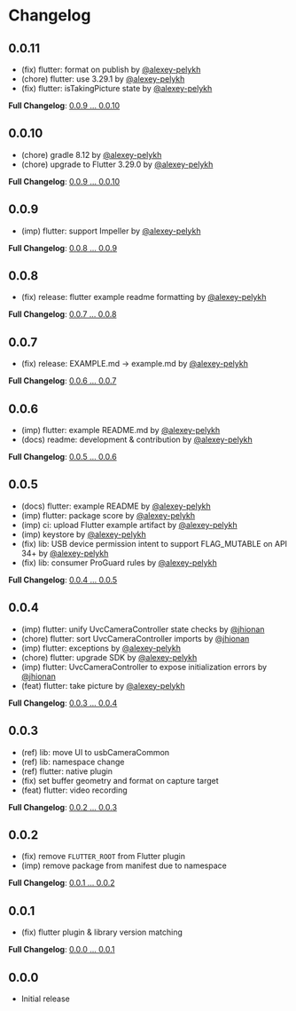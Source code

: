 # Changelog

## 0.0.11

* (fix) flutter: format on publish by [@alexey-pelykh](https://github.com/alexey-pelykh)
* (chore) flutter: use 3.29.1 by [@alexey-pelykh](https://github.com/alexey-pelykh)
* (fix) flutter: isTakingPicture state by [@alexey-pelykh](https://github.com/alexey-pelykh)

**Full Changelog**: [0.0.9 … 0.0.10](https://github.com/alexey-pelykh/UVCCamera/compare/0.0.10...0.0.11)

## 0.0.10

* (chore) gradle 8.12 by [@alexey-pelykh](https://github.com/alexey-pelykh)
* (chore) upgrade to Flutter 3.29.0 by [@alexey-pelykh](https://github.com/alexey-pelykh)

**Full Changelog**: [0.0.9 … 0.0.10](https://github.com/alexey-pelykh/UVCCamera/compare/0.0.9...0.0.10)

## 0.0.9

* (imp) flutter: support Impeller by [@alexey-pelykh](https://github.com/alexey-pelykh)

**Full Changelog**: [0.0.8 … 0.0.9](https://github.com/alexey-pelykh/UVCCamera/compare/0.0.8...0.0.9)

## 0.0.8

* (fix) release: flutter example readme formatting by [@alexey-pelykh](https://github.com/alexey-pelykh)

**Full Changelog**: [0.0.7 … 0.0.8](https://github.com/alexey-pelykh/UVCCamera/compare/0.0.7...0.0.8)

## 0.0.7

* (fix) release: EXAMPLE.md -> example.md by [@alexey-pelykh](https://github.com/alexey-pelykh)

**Full Changelog**: [0.0.6 … 0.0.7](https://github.com/alexey-pelykh/UVCCamera/compare/0.0.6...0.0.7)

## 0.0.6

* (imp) flutter: example README.md by [@alexey-pelykh](https://github.com/alexey-pelykh)
* (docs) readme: development & contribution by [@alexey-pelykh](https://github.com/alexey-pelykh)

**Full Changelog**: [0.0.5 … 0.0.6](https://github.com/alexey-pelykh/UVCCamera/compare/0.0.5...0.0.6)

## 0.0.5

* (docs) flutter: example README by [@alexey-pelykh](https://github.com/alexey-pelykh)
* (imp) flutter: package score by [@alexey-pelykh](https://github.com/alexey-pelykh)
* (imp) ci: upload Flutter example artifact by [@alexey-pelykh](https://github.com/alexey-pelykh)
* (imp) keystore by [@alexey-pelykh](https://github.com/alexey-pelykh)
* (fix) lib: USB device permission intent to support FLAG_MUTABLE on API 34+ by [@alexey-pelykh](https://github.com/alexey-pelykh)
* (fix) lib: consumer ProGuard rules by [@alexey-pelykh](https://github.com/alexey-pelykh)

**Full Changelog**: [0.0.4 … 0.0.5](https://github.com/alexey-pelykh/UVCCamera/compare/0.0.4...0.0.5)

## 0.0.4

* (imp) flutter: unify UvcCameraController state checks by [@jhionan](https://github.com/jhionan)
* (chore) flutter: sort UvcCameraController imports by [@jhionan](https://github.com/jhionan)
* (imp) flutter: exceptions by [@alexey-pelykh](https://github.com/alexey-pelykh)
* (chore) flutter: upgrade SDK by [@alexey-pelykh](https://github.com/alexey-pelykh)
* (imp) flutter: UvcCameraController to expose initialization errors by [@jhionan](https://github.com/jhionan)
* (feat) flutter: take picture by [@alexey-pelykh](https://github.com/alexey-pelykh)

**Full Changelog**: [0.0.3 … 0.0.4](https://github.com/alexey-pelykh/UVCCamera/compare/0.0.3...0.0.4)

## 0.0.3

* (ref) lib: move UI to usbCameraCommon
* (ref) lib: namespace change
* (ref) flutter: native plugin
* (fix) set buffer geometry and format on capture target
* (feat) flutter: video recording

**Full Changelog**: [0.0.2 … 0.0.3](https://github.com/alexey-pelykh/UVCCamera/compare/0.0.2...0.0.3)

## 0.0.2

* (fix) remove `FLUTTER_ROOT` from Flutter plugin
* (imp) remove package from manifest due to namespace

**Full Changelog**: [0.0.1 … 0.0.2](https://github.com/alexey-pelykh/UVCCamera/compare/0.0.1...0.0.2)

## 0.0.1

* (fix) flutter plugin & library version matching

**Full Changelog**: [0.0.0 … 0.0.1](https://github.com/alexey-pelykh/UVCCamera/compare/0.0.0...0.0.1)

## 0.0.0

* Initial release
